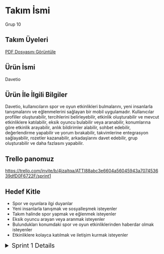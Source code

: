# Takım İsmi

Grup 10

## Takım Üyeleri

[PDF Dosyasını Görüntüle](https://github.com/yusufth007/OUA-application-group-ten/blob/master/NAME.pdf)

## Ürün İsmi

Davetio

## Ürün İle İlgili Bilgiler

Davetio, kullanıcıların spor ve oyun etkinlikleri bulmalarını, yeni insanlarla tanışmalarını ve eğlenmelerini sağlayan bir mobil uygulamadır. Kullanıcılar profiller oluşturabilir, tercihlerini belirleyebilir, etkinlik oluşturabilir ve mevcut etkinliklere katılabilir, eksik oyuncu bulabilir veya aranabilir, konumlarına göre etkinlik arayabilir, anlık bildirimler alabilir, sohbet edebilir, değerlendirme yapabilir ve yorum bırakabilir, takvimlerine entegrasyon sağlayabilir, rozetler kazanabilir, arkadaşlarını davet edebilir, grup oluşturabilir ve daha fazlasını yapabilir.

## Trello panomuz

https://trello.com/invite/b/4jzaltqa/ATTI88abc3e6604a56045943a707453639dfD0F6722F/sprint1

## Hedef Kitle

- Spor ve oyunlara ilgi duyanlar
- Yeni insanlarla tanışmak ve sosyalleşmek isteyenler
- Takım halinde spor yapmak ve eğlenmek isteyenler
- Eksik oyuncu arayan veya aranmak isteyenler
- Bulundukları konumdaki spor ve oyun etkinliklerinden haberdar olmak isteyenler
- Etkinliklere kolayca katılmak ve iletişim kurmak isteyenler

<details>

  <summary style="font-size: 20px;">Sprint 1 Details</summary>

  <h1>Sprint 1</h1>
  
  

  <details>
    <summary style="font-size: 32px;">App Screenshots</summary>
    <img src="https://github.com/yusufth007/OUA-application-group-ten/blob/master/SignIn.png" alt="alt text" width="450" height="800">
    <img src="https://github.com/yusufth007/OUA-application-group-ten/blob/master/SignUp.png" alt="alt text" width="450" height="800">

  </details>

  <details>
    <summary style="font-size: 32px;">Sprint Board Update Screenshots</summary>
    <img src="https://github.com/yusufth007/OUA-application-group-ten/blob/master/trello1.png" alt="alt text" width="960" height="540">
  </details>


  - Sprint Notes:
    - Ekibimiz takım değişimlerinden sonra geçte olsa tanışmış ve çalışmaya başlamıştır. Yapılan 3-4 toplantı sonucu uygulama fikrine karar verilmiş ve sprint boyunca yeni fikirler geliştirilmiştir.Trello sayfası kurularak görev dağılımı yapılmıştır. Login ve Sign Up sayfalarının UI tasarımları figmada yapılmış ve flutter'a da aktarılmıştır.
  - Sprint içinde tamamlanması tahmin edilen puan: 200 puan 
  - Puan Tamamlama Mantığı:
    - Toplamda proje boyunca tamamlanması gereken backlog puanı 200 olarak belirlenmiştir. Geç toplandığımız için ilk sprinti 50 Diğer 2 Sprinti ise 75er puan olarak düşündük.
  - Daily Scrum: https://drive.google.com/drive/folders/1DlQ4lR8WlsumHNqshH5eU3ItnMilqOSe?usp=drive_link
  - Sprint Review:
    - Yapılacak fikre karar verildi. 
    - Görev takibi için hangi uygulamayı kullanıcağımıza karar verdik.
    - Görev dağılımları yapıldı
    - Figma'dan Login ve Sign Up sayfalarının tasarımları yapıldı.
    - Yapılan Tasarımlar Flutter'a aktarılmaya başlandı.
  - Sprint Retrospective:
    - Takım üyelerinin gelecek sprintlerde aktif olması gerektiğine vurgu yapılmıştır.
    - UI tasarımları ile Flutter kısmının eş zamanlı gidilmesine karar verilmiştir.
    - Gelecek Sprintte Firebase ile Veritabanına bağlanma işinin yapılmaya başlanmasına kararı verilmiştir.
   
    
  
</details>
